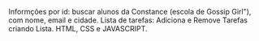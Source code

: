 Informções por id: buscar alunos da Constance (escola de Gossip Girl"), com nome, email e cidade.
Lista de tarefas: Adiciona e Remove Tarefas criando Lista.
HTML, CSS e JAVASCRIPT.
